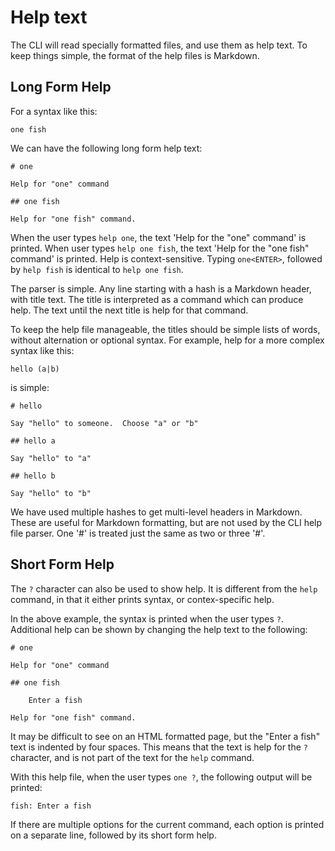 # Help text

The CLI will read specially formatted files, and use them as help
text.  To keep things simple, the format of the help files is
Markdown.

## Long Form Help

For a syntax like this:

    one fish

We can have the following long form help text:

    # one

    Help for "one" command
    
    ## one fish
    
    Help for "one fish" command.

When the user types `help one`, the text 'Help for the "one"
command' is printed.  When user types `help one fish`, the text
'Help for the "one fish" command' is printed.  Help is
context-sensitive.  Typing `one<ENTER>`, followed by `help fish`
is identical to `help one fish`.

The parser is simple.  Any line starting with a hash is a Markdown
header, with title text.  The title is interpreted as a command which
can produce help.  The text until the next title is help for that
command.

To keep the help file manageable, the titles should be simple lists of
words, without alternation or optional syntax.  For example, help for
a more complex syntax like this:

    hello (a|b)

is simple:

    # hello
    
    Say "hello" to someone.  Choose "a" or "b"
    
    ## hello a
    
    Say "hello" to "a"
    
    ## hello b
    
    Say "hello" to "b"

We have used multiple hashes to get multi-level headers in Markdown.
These are useful for Markdown formatting, but are not used by the CLI
help file parser.  One '#' is treated just the same as two or three
'#'.

## Short Form Help

The `?` character can also be used to show help.  It is different from
the `help` command, in that it either prints syntax, or
contex-specific help.

In the above example, the syntax is printed when the user types `?`.
Additional help can be shown by changing the help text to the following:

    # one

    Help for "one" command
    
    ## one fish

        Enter a fish
    
    Help for "one fish" command.

It may be difficult to see on an HTML formatted page, but the "Enter a
fish" text is indented by four spaces.  This means that the text is
help for the `?` character, and is not part of the text for the
`help` command.

With this help file, when the user types `one ?`, the following
output will be printed:

    fish: Enter a fish

If there are multiple options for the current command, each option is
printed on a separate line, followed by its short form help.
